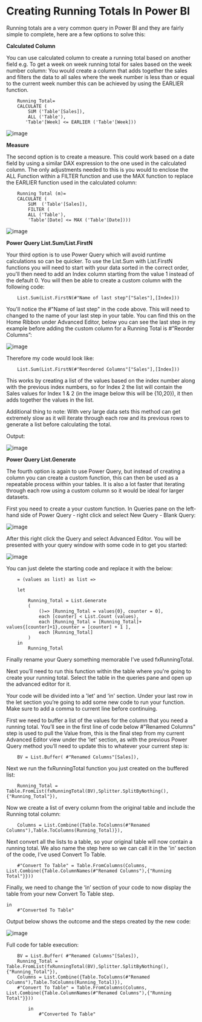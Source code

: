 # Creating Running Totals In Power BI
Running totals are a very common query in Power BI and they are fairly simple to complete, here are a few options to solve this:

**Calculated Column**

You can use calculated column to create a running total based on another field e.g. To get a week on week running total for sales based on the week number column: You would create a column that adds together the sales and filters the data to all sales where the week number is less than or equal to the current week number this can be achieved by using the EARLIER function.

        Running Total= 
        CALCULATE (
            SUM ('Table'[Sales]),
            ALL ('Table'),
           'Table'[Week] <= EARLIER ('Table'[Week]))

![image](https://github.com/DOLEARY85/Power-BI-Running-Totals/assets/126701906/d79231ff-e20a-42b0-bfab-4c46a27ad02b)

**Measure**

The second option is to create a measure. This could work based on a date field by using a similar DAX expression to the one used in the calculated column. The only adjustments needed to this is you would to enclose the ALL Function within a FILTER function and use the MAX function to replace the EARLIER function used in the calculated column:

        Running Total (m)= 
        CALCULATE (
            SUM  ('Table'[Sales]),
            FILTER (
            ALL ('Table'),
            'Table'[Date] <= MAX ('Table'[Date])))
            
 ![image](https://github.com/DOLEARY85/Power-BI-Running-Totals/assets/126701906/a628b0c9-3c76-4d4c-8eef-b5fc66be58e7)

**Power Query List.Sum/List.FirstN**

Your third option is to use Power Query which will avoid runtime calculations so can be quicker. To use the List.Sum with List.FirstN functions you will need to start with your data sorted in the correct order, you'll then need to add an Index column starting from the value 1 instead of the default 0. You will then be able to create a custom column with the following code:

        List.Sum(List.FirstN(#"Name of last step"["Sales"],[Index]))
        
You'll notice the #"Name of last step" in the code above. This will need to changed to the name of your last step in your table. You can find this on the Home Ribbon under Advanced Editor, below you can see the last step in my example before adding the custom column for a Running Total is #”Reorder Columns”:

![image](https://github.com/DOLEARY85/Power-BI-Running-Totals/assets/126701906/9eaaeea5-4b46-415d-b2aa-f8f96d2929a5)

Therefore my code would look like: 

        List.Sum(List.FirstN(#"Reordered Columns"["Sales"],[Index]))
        
This works by creating a list of the values based on the index number along with the previous index numbers, so for Index 2 the list will contain the Sales values for Index 1 & 2 (in the image below this will be {10,20}), it then adds together the values in the list.

Additional thing to note: With very large data sets this method can get extremely slow as it will iterate through each row and its previous rows to generate a list before calculating the total.

Output:

![image](https://github.com/DOLEARY85/Power-BI-Running-Totals/assets/126701906/4286e655-a1c2-469a-bdb0-a2e572bab734)

**Power Query List.Generate**

The fourth option is again to use Power Query, but instead of creating a column you can create a custom function, this can then be used as a repeatable process within your tables. It is also a lot faster that iterating through each row using a custom column so it would be ideal for larger datasets.

First you need to create a your custom function. In Queries pane on the left-hand side of Power Query - right click and select New Query - Blank Query:

![image](https://github.com/DOLEARY85/Power-BI-Running-Totals/assets/126701906/bb5feca4-7206-4fa4-a895-e96a362206bd)

After this right click the Query and select Advanced Editor. You will be presented with your query window with some code in to get you started:

![image](https://github.com/DOLEARY85/Power-BI-Running-Totals/assets/126701906/46ca93c5-8fd3-4329-b6e1-b44e35b44db6)

You can just delete the starting code and replace it with the below:

        = (values as list) as list =>
        
        let
        
            Running_Total = List.Generate
            (
                ()=> [Running_Total = values{0}, counter = 0],
                each [counter] < List.Count (values),
                each [Running_Total = [Running_Total]+ values{[counter]+1},counter = [counter] + 1 ],
                each [Running_Total]
            )
        in
            Running_Total

Finally rename your Query something memorable I’ve used fxRunningTotal.

Next you’ll need to run this function within the table where you're going to create your running total. Select the table in the queries pane and open up the advanced editor for it.

Your code will be divided into a 'let' and 'in' section. Under your last row in the let section you’re going to add some new code to run your function. Make sure to add a comma to current line before continuing.

First we need to buffer a list of the values for the column that you need a running total. You’ll see in the first line of code below  #"Renamed Columns" step is used to pull the Value from, this is the final step from my current Advanced Editor view under the 'let' section, as with the previous Power Query method you’ll need to update this to whatever your current step is:

        BV = List.Buffer( #"Renamed Columns"[Sales]),

Next we run the fxRunningTotal function you just created on the buffered list:

        Running_Total = Table.FromList(fxRunningTotal(BV),Splitter.SplitByNothing(),{"Running_Total"}),
        
Now we create a list of every column from the original table and include the Running total column:

        Columns = List.Combine({Table.ToColumns(#"Renamed Columns"),Table.ToColumns(Running_Total)}),
             
Next convert all the lists to a table, so your original table will now contain a running total. We also name the step here so we can call it in the 'in' section of the code, I’ve used Convert To Table.

        #"Convert To Table" = Table.FromColumns(Columns, List.Combine({Table.ColumnNames(#"Renamed Columns"),{"Running Total"}}))

Finally, we need to change the ‘in’ section of your code to now display the table from your new Convert To Table step.

    in
        #"Converted To Table"

Output below shows the outcome and the steps created by the new code:

![image](https://github.com/DOLEARY85/Power-BI-Running-Totals/assets/126701906/32cd9189-def2-4be7-a50f-2090874dd82d)

Full code for table execution:

        BV = List.Buffer( #"Renamed Columns"[Sales]),
        Running_Total = Table.FromList(fxRunningTotal(BV),Splitter.SplitByNothing(),{"Running_Total"}),
        Columns = List.Combine({Table.ToColumns(#"Renamed Columns"),Table.ToColumns(Running_Total)}),
        #"Convert To Table" = Table.FromColumns(Columns, List.Combine({Table.ColumnNames(#"Renamed Columns"),{"Running Total"}}))

            in
                #"Converted To Table"
